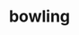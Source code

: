 ---
layout: activities
title: bowling
emoji: bowling
permalink: 🎳.html
image: assets/img/3moji/bowling.png
---